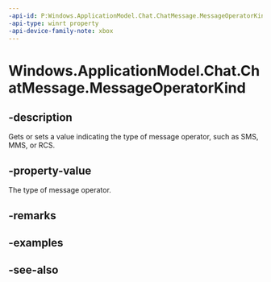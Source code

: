 ```yaml
---
-api-id: P:Windows.ApplicationModel.Chat.ChatMessage.MessageOperatorKind
-api-type: winrt property
-api-device-family-note: xbox
---
```


<!-- Property syntax
public Windows.ApplicationModel.Chat.ChatMessageOperatorKind MessageOperatorKind { get;  set; }
-->

# Windows.ApplicationModel.Chat.ChatMessage.MessageOperatorKind

## -description
Gets or sets a value indicating the type of message operator, such as SMS, MMS, or RCS.

## -property-value
The type of message operator.

## -remarks

## -examples

## -see-also
